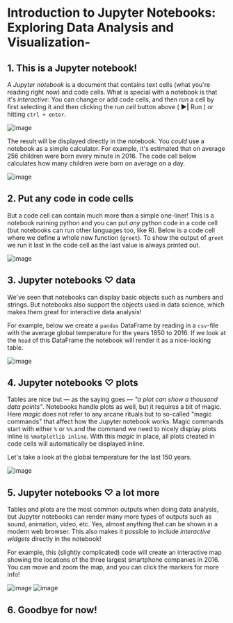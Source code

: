 # Introduction to Jupyter Notebooks: Exploring Data Analysis and Visualization-
## 1. This is a Jupyter notebook!
<p>A <em>Jupyter notebook</em> is a document that contains text cells (what you're reading right now) and code cells. What is special with a notebook is that it's <em>interactive</em>: You can change or add code cells, and then <em>run</em> a cell by first selecting it and then clicking the <em>run cell</em> button above ( <strong>▶|</strong> Run ) or hitting <code>ctrl + enter</code>. </p>

![image](https://github.com/MohebAwichewi/Introduction-to-Jupyter-Notebooks-Exploring-Data-Analysis-and-Visualization/assets/149394585/c587edce-b1c6-472a-bd26-952cc7332a25)

<p>The result will be displayed directly in the notebook. You <em>could</em> use a notebook as a simple calculator. For example, it's estimated that on average 256 children were born every minute in 2016. The code cell below calculates how many children were born on average on a day. </p>

![image](https://github.com/MohebAwichewi/Introduction-to-Jupyter-Notebooks-Exploring-Data-Analysis-and-Visualization/assets/149394585/02b41b53-8ad9-4431-b510-65eb9b506e5c)

## 2. Put any code in code cells
<p>But a code cell can contain much more than a simple one-liner! This is a notebook running python and you can put <em>any</em> python code in a code cell (but notebooks can run other languages too, like R). Below is a code cell where we define a whole new function (<code>greet</code>). To show the output of <code>greet</code> we run it last in the code cell as the last value is always printed out. </p>

![image](https://github.com/MohebAwichewi/Introduction-to-Jupyter-Notebooks-Exploring-Data-Analysis-and-Visualization/assets/149394585/ed5aeec2-17ce-4740-8d1b-e1942e6c0f29)
## 3. Jupyter notebooks ♡ data
<p>We've seen that notebooks can display basic objects such as numbers and strings. But notebooks also support the objects used in data science, which makes them great for interactive data analysis!</p>
<p>For example, below we create a <code>pandas</code> DataFrame by reading in a <code>csv</code>-file with the average global temperature for the years 1850 to 2016. If we look at the <code>head</code> of this DataFrame the notebook will render it as a nice-looking table.</p>

![image](https://github.com/MohebAwichewi/Introduction-to-Jupyter-Notebooks-Exploring-Data-Analysis-and-Visualization/assets/149394585/7be6cf94-e389-49da-a855-7dcce0b96e70)

## 4. Jupyter notebooks ♡ plots
<p>Tables are nice but — as the saying goes — <em>"a plot can show a thousand data points"</em>. Notebooks handle plots as well, but it requires a bit of magic. Here <em>magic</em> does not refer to any arcane rituals but to so-called "magic commands" that affect how the Jupyter notebook works. Magic commands start with either <code>%</code> or <code>%%</code> and the command we need to nicely display plots inline is <code>%matplotlib inline</code>. With this <em>magic</em> in place, all plots created in code cells will automatically be displayed inline. </p>
<p>Let's take a look at the global temperature for the last 150 years.</p>

![image](https://github.com/MohebAwichewi/Introduction-to-Jupyter-Notebooks-Exploring-Data-Analysis-and-Visualization/assets/149394585/93502534-b648-41d6-9af7-6f2a27baafe2)

## 5. Jupyter notebooks ♡ a lot more
<p>Tables and plots are the most common outputs when doing data analysis, but Jupyter notebooks can render many more types of outputs such as sound, animation, video, etc. Yes, almost anything that can be shown in a modern web browser. This also makes it possible to include <em>interactive widgets</em> directly in the notebook!</p>
<p>For example, this (slightly complicated) code will create an interactive map showing the locations of the three largest smartphone companies in 2016. You can move and zoom the map, and you can click the markers for more info! </p>

![image](https://github.com/MohebAwichewi/Introduction-to-Jupyter-Notebooks-Exploring-Data-Analysis-and-Visualization/assets/149394585/c52e271b-eb96-4d56-ad5b-71649b760f8f)
![image](https://github.com/MohebAwichewi/Introduction-to-Jupyter-Notebooks-Exploring-Data-Analysis-and-Visualization/assets/149394585/9fbfcdcd-53e8-4067-b636-90c971da4590)


## 6. Goodbye for now!

